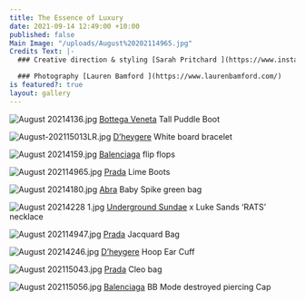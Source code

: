 ```yaml
---
title: The Essence of Luxury
date: 2021-09-14 12:49:00 +10:00
published: false
Main Image: "/uploads/August%20202114965.jpg"
Credits Text: |-
  ### Creative direction & styling [Sarah Pritchard ](https://www.instagram.com/sar4hcant/?hl=en)

  ### Photography [Lauren Bamford ](https://www.laurenbamford.com/)
is featured?: true
layout: gallery
---
```


![August 20214136.jpg](/uploads/August%2020214136.jpg)
[Bottega Veneta](https://www.bottegaveneta.com/en-au) Tall Puddle Boot

![August-202115013LR.jpg](/uploads/August-202115013LR.jpg)
[D’heygere](https://dheygere.com/) White board bracelet

![August 20214159.jpg](/uploads/August%2020214159.jpg)
[Balenciaga](https://www.balenciaga.com/en-au) flip flops

![August 202114965.jpg](/uploads/August%20202114965.jpg)
[Prada](https://www.prada.com/au/en.html) Lime Boots

![August 20214180.jpg](/uploads/August%2020214180.jpg)
[Abra](http://www.abra.paris/) Baby Spike green bag

![August 20214228 1.jpg](/uploads/August%2020214228%201.jpg)
[Underground Sundae](https://www.undergroundsundae.com/) x Luke Sands ‘RATS’ necklace

![August 202114947.jpg](/uploads/August%20202114947.jpg)
[Prada](https://www.prada.com/au/en.html) Jacquard Bag

![August 20214246.jpg](/uploads/August%2020214246.jpg)
[D’heygere](https://dheygere.com/) Hoop Ear Cuff

![August 202115043.jpg](/uploads/August%20202115043.jpg)
[Prada](https://www.prada.com/au/en.html) Cleo bag

![August 202115056.jpg](/uploads/August%20202115056.jpg)
[Balenciaga](https://www.balenciaga.com/en-au) BB Mode destroyed piercing Cap 

